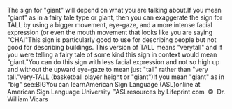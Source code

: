The sign for "giant" will depend on what you are talking about.If you mean "giant" as in a fairy tale type or giant, then you can 
			exaggerate the sign for TALL by using a bigger movement, eye-gaze, 
			and a more intense facial expression (or even the mouth movement 
			that looks like you are saying "CHA!"This sign is particularly good to use for describing people but not 
	good for describing buildings. This version of TALL means "verytall" and if you were telling a fairy tale of some kind this sign in 
			context would mean "giant."You can do this sign with less facial expression and not so high up 
			and without the upward eye-gaze to mean just "tall" rather than 
			"very tall."very-TALL (basketball player height or "giant")If you mean "giant" as in 
			"big" see:BIGYou can learnAmerican Sign Language (ASL)online at American Sign Language University ™ASLresources by Lifeprint.com  ©  Dr. William Vicars